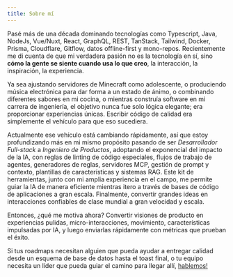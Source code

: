 ```yaml
---
title: Sobre mí
---
```

Pasé más de una década dominando tecnologías como Typescript, Java, NodeJs, Vue/Nuxt, React, GraphQL, REST, TanStack, Tailwind, Docker, Prisma, Cloudflare, Gitflow, datos offline-first y mono-repos. Recientemente me di cuenta de que mi verdadera pasión no es la tecnología en sí, sino **cómo la gente se siente cuando usa lo que creo**, la interacción, la inspiración, la experiencia.

Ya sea ajustando servidores de Minecraft como adolescente, o produciendo música electrónica para dar forma a un estado de ánimo, o combinando diferentes sabores en mi cocina, o mientras construía software en mi carrera de ingeniería, el objetivo nunca fue solo lógica elegante; era proporcionar experiencias únicas. Escribir código de calidad era simplemente el vehículo para que eso sucediera.

Actualmente ese vehículo está cambiando rápidamente, así que estoy profundizando más en mi mismo propósito pasando de ser *Desarrollador Full-stack* a *Ingeniero de Productos*, adoptando el exponencial del impacto de la IA, con reglas de linting de código especiales, flujos de trabajo de agentes, generadores de reglas, servidores MCP, gestión de prompt y contexto, plantillas de características y sistemas RAG. Este kit de herramientas, junto con mi amplia experiencia en el campo, me permite guiar la IA de manera eficiente mientras itero a través de bases de código de aplicaciones a gran escala. Finalmente, convertir grandes ideas en interacciones confiables de clase mundial a gran velocidad y escala.

Entonces, ¿qué me motiva ahora? Convertir visiones de producto en experiencias pulidas, micro-interacciones, movimiento, características impulsadas por IA, y luego enviarlas rápidamente con métricas que prueban el éxito. 

Si tus roadmaps necesitan alguien que pueda ayudar a entregar calidad desde un esquema de base de datos hasta el toast final, o tu equipo necesita un líder que pueda guiar el camino para llegar allí, [hablemos!](mailto:d1urno@gmx.com "hablemos!")
